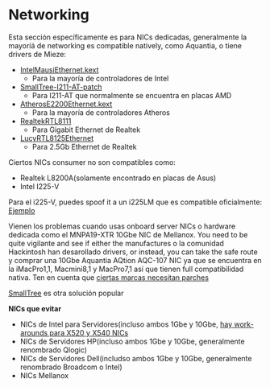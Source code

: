 # Networking

Esta sección específicamente es para NICs dedicadas, generalmente la mayoríá de networking es compatible natively, como Aquantia, o tiene drivers de Mieze:

* [IntelMausiEthernet.kext](https://github.com/Mieze/IntelMausiEthernet)
   * Para la mayoría de controladores de Intel
* [SmallTree-I211-AT-patch](https://github.com/khronokernel/SmallTree-I211-AT-patch/releases)
   * Para I211-AT que normalmente se encuentra en placas AMD
* [AtherosE2200Ethernet.kext](https://github.com/Mieze/AtherosE2200Ethernet)
   * Para la mayoría de controladores Atheros
* [RealtekRTL8111](https://github.com/Mieze/RTL8111_driver_for_OS_X)
   * Para Gigabit Ethernet de Realtek
* [LucyRTL8125Ethernet](https://github.com/Mieze/LucyRTL8125Ethernet)
   * Para 2.5Gb Ethernet de Realtek

Ciertos NICs consumer no son compatibles como:
* Realtek L8200A(solamente encontrado en placas de Asus)
* Intel I225-V 

Para el i225-V, puedes spoof it a un i225LM que es compatible oficialmente: [Ejemplo](https://inyextciones.github.io/OpenCore-Install-Guide/config.plist/comet-lake.html#deviceproperties)


Vienen los problemas cuando usas onboard server NICs o hardware dedicada como el MNPA19-XTR 10Gbe NIC de Mellanox. You need to be quite vigilante and see if either the manufactures o la comunidad Hackintosh han desarollado drivers, or instead, you can take the safe route y comprar una 10Gbe Aquantia AQtion AQC-107 NIC ya que se encuentra en la iMacPro1,1, Macmini8,1 y MacPro7,1 así que tienen full compatibilidad nativa. Ten en cuenta que [ciertas marcas necesitan parches](https://www.insanelymac.com/forum/topic/330614-aquantia-10-gb-ethernet-support-thread-10132-upwards/)

[SmallTree](https://www.small-tree.com/categories/10gb-ethernet-cards/) es otra solución popular

**NICs que evitar**

* NICs de Intel para Servidores(incluso ambos 1Gbe y 10Gbe, [hay work-arounds para X520 y X540 NICs](https://www.tonymacx86.com/threads/how-to-build-your-own-imac-pro-successful-build-extended-guide.229353/)
* NICs de Servidores HP(incluso ambos 1Gbe y 10Gbe, generalmente renombrado Qlogic)
* NICs de Servidores Dell(includso ambos 1Gbe y 10Gbe, generalmente renombrado Broadcom o Intel)
* NICs Mellanox
